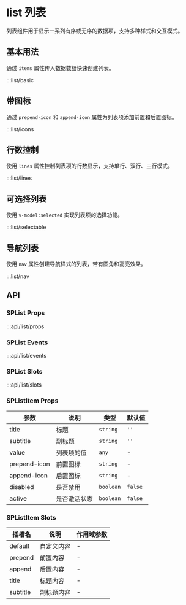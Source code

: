 # list 列表

列表组件用于显示一系列有序或无序的数据项，支持多种样式和交互模式。

## 基本用法

通过 `items` 属性传入数据数组快速创建列表。

:::list/basic

## 带图标

通过 `prepend-icon` 和 `append-icon` 属性为列表项添加前置和后置图标。

:::list/icons

## 行数控制

使用 `lines` 属性控制列表项的行数显示，支持单行、双行、三行模式。

:::list/lines

## 可选择列表

使用 `v-model:selected` 实现列表项的选择功能。

:::list/selectable

## 导航列表

使用 `nav` 属性创建导航样式的列表，带有圆角和高亮效果。

:::list/nav

## API

### SPList Props
:::api/list/props

### SPList Events
:::api/list/events

### SPList Slots
:::api/list/slots

### SPListItem Props

| 参数 | 说明 | 类型 | 默认值 |
| --- | --- | --- | --- |
| title | 标题 | `string` | `''` |
| subtitle | 副标题 | `string` | `''` |
| value | 列表项的值 | `any` | - |
| prepend-icon | 前置图标 | `string` | - |
| append-icon | 后置图标 | `string` | - |
| disabled | 是否禁用 | `boolean` | `false` |
| active | 是否激活状态 | `boolean` | `false` |

### SPListItem Slots

| 插槽名 | 说明 | 作用域参数 |
| --- | --- | --- |
| default | 自定义内容 | - |
| prepend | 前置内容 | - |
| append | 后置内容 | - |
| title | 标题内容 | - |
| subtitle | 副标题内容 | - |
